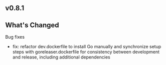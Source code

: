 ## v0.8.1

## What's Changed

Bug fixes

- fix: refactor dev.dockerfile to install Go manually and synchronize setup steps with goreleaser.dockerfile for consistency between development and release, including additional dependencies
